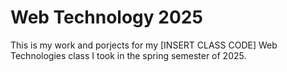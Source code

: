 # Web Technology 2025

This is my work and porjects for my [INSERT CLASS CODE] Web Technologies class I took in the spring semester of 2025.